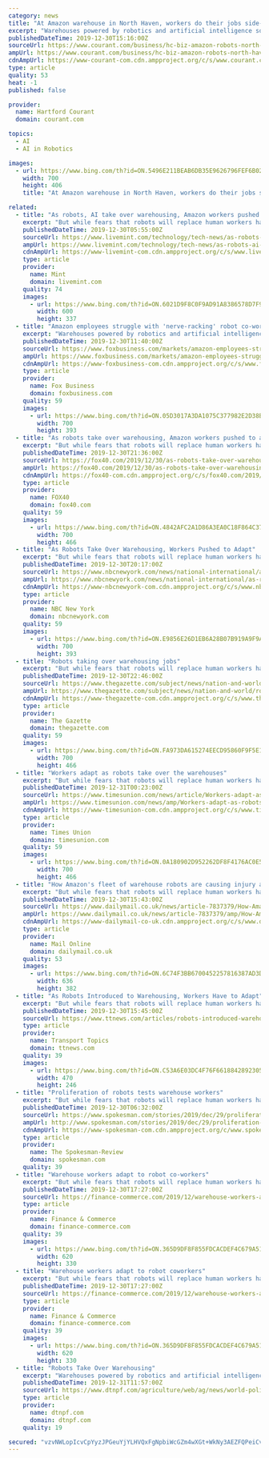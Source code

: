 ```yaml
---
category: news
title: "At Amazon warehouse in North Haven, workers do their jobs side-by-side with robots"
excerpt: "Warehouses powered by robotics and artificial intelligence software are leading to human burnout by adding more work and upping the pressure on workers to speed up their performance, said Beth Gutelius, who studies urban economic development at the University of Illinois at Chicago and has interviewed warehouse operators around the U.S. Much of ..."
publishedDateTime: 2019-12-30T15:16:00Z
sourceUrl: https://www.courant.com/business/hc-biz-amazon-robots-north-haven-20191230-p5odqfkmgra3fpi5vhgddrznmu-story.html
ampUrl: https://www.courant.com/business/hc-biz-amazon-robots-north-haven-20191230-p5odqfkmgra3fpi5vhgddrznmu-story.html?outputType=amp
cdnAmpUrl: https://www-courant-com.cdn.ampproject.org/c/s/www.courant.com/business/hc-biz-amazon-robots-north-haven-20191230-p5odqfkmgra3fpi5vhgddrznmu-story.html?outputType=amp
type: article
quality: 53
heat: -1
published: false

provider:
  name: Hartford Courant
  domain: courant.com

topics:
  - AI
  - AI in Robotics

images:
  - url: https://www.bing.com/th?id=ON.5496E211BEAB6DB35E9626796FEF6B02
    width: 700
    height: 406
    title: "At Amazon warehouse in North Haven, workers do their jobs side-by-side with robots"

related:
  - title: "As robots, AI take over warehousing, Amazon workers pushed to adapt"
    excerpt: "But while fears that robots will replace human workers haven't come to fruition, there are growing concerns that keeping up with the pace of the latest artificial intelligence technology is taking a toll on human workers' health, safety and morale. Warehouses powered by robotics and AI software are leading to human burnout by adding more work ..."
    publishedDateTime: 2019-12-30T05:55:00Z
    sourceUrl: https://www.livemint.com/technology/tech-news/as-robots-ai-take-over-warehousing-amazon-workers-pushed-to-adapt-11577682905726.html
    ampUrl: https://www.livemint.com/technology/tech-news/as-robots-ai-take-over-warehousing-amazon-workers-pushed-to-adapt/amp-11577682905726.html
    cdnAmpUrl: https://www-livemint-com.cdn.ampproject.org/c/s/www.livemint.com/technology/tech-news/as-robots-ai-take-over-warehousing-amazon-workers-pushed-to-adapt/amp-11577682905726.html
    type: article
    provider:
      name: Mint
      domain: livemint.com
    quality: 74
    images:
      - url: https://www.bing.com/th?id=ON.6021D9F8C0F9AD91A8386578D7F96884
        width: 600
        height: 337
  - title: "Amazon employees struggle with 'nerve-racking' robot co-workers"
    excerpt: "Warehouses powered by robotics and artificial intelligence software are leading to human burnout by adding more work and upping the pressure on workers to speed up their performance, said Beth Gutelius, who studies urban economic development at the University of Illinois at Chicago and has interviewed warehouse operators around the U.S. Much of ..."
    publishedDateTime: 2019-12-30T11:40:00Z
    sourceUrl: https://www.foxbusiness.com/markets/amazon-employees-struggle-with-nerve-racking-robot-co-workers
    ampUrl: https://www.foxbusiness.com/markets/amazon-employees-struggle-with-nerve-racking-robot-co-workers.amp
    cdnAmpUrl: https://www-foxbusiness-com.cdn.ampproject.org/c/s/www.foxbusiness.com/markets/amazon-employees-struggle-with-nerve-racking-robot-co-workers.amp
    type: article
    provider:
      name: Fox Business
      domain: foxbusiness.com
    quality: 59
    images:
      - url: https://www.bing.com/th?id=ON.05D3017A3DA1075C377982E2D38B34E4
        width: 700
        height: 393
  - title: "As robots take over warehousing, Amazon workers pushed to adapt"
    excerpt: "But while fears that robots will replace human workers haven’t come to fruition, there are growing concerns that keeping up with the pace of the latest artificial intelligence technology is taking a toll on human workers’ health, safety and morale. Warehouses powered by robotics and AI software are leading to human burnout by adding more ..."
    publishedDateTime: 2019-12-30T21:36:00Z
    sourceUrl: https://fox40.com/2019/12/30/as-robots-take-over-warehousing-amazon-workers-pushed-to-adapt/
    ampUrl: https://fox40.com/2019/12/30/as-robots-take-over-warehousing-amazon-workers-pushed-to-adapt/amp/
    cdnAmpUrl: https://fox40-com.cdn.ampproject.org/c/s/fox40.com/2019/12/30/as-robots-take-over-warehousing-amazon-workers-pushed-to-adapt/amp/
    type: article
    provider:
      name: FOX40
      domain: fox40.com
    quality: 59
    images:
      - url: https://www.bing.com/th?id=ON.4842AFC2A1D86A3EA0C18F864C370CA9
        width: 700
        height: 466
  - title: "As Robots Take Over Warehousing, Workers Pushed to Adapt"
    excerpt: "But while fears that robots will replace human workers haven't come to fruition, there are growing concerns that keeping up with the pace of the latest artificial intelligence technology is taking a toll on human workers' health, safety and morale. Warehouses powered by robotics and AI software are leading to human burnout by adding more work ..."
    publishedDateTime: 2019-12-30T20:17:00Z
    sourceUrl: https://www.nbcnewyork.com/news/national-international/as-robots-take-over-warehousing-workers-pushed-to-adapt/2252678/
    ampUrl: https://www.nbcnewyork.com/news/national-international/as-robots-take-over-warehousing-workers-pushed-to-adapt/2252678/?akmobile=y&akdevice=androidphone&sslEnabled=true&amp
    cdnAmpUrl: https://www-nbcnewyork-com.cdn.ampproject.org/c/s/www.nbcnewyork.com/news/national-international/as-robots-take-over-warehousing-workers-pushed-to-adapt/2252678/?akmobile=y&akdevice=androidphone&sslEnabled=true&amp
    type: article
    provider:
      name: NBC New York
      domain: nbcnewyork.com
    quality: 59
    images:
      - url: https://www.bing.com/th?id=ON.E9856E26D1EB6A28B07B919A9F9A1077
        width: 700
        height: 393
  - title: "Robots taking over warehousing jobs"
    excerpt: "But while fears that robots will replace human workers haven’t come to fruition, there are growing concerns that keeping up with the pace of the latest artificial intelligence technology is taking a toll on human workers’ health, safety and morale. Warehouses powered by robotics and AI software are leading to human burnout by adding more ..."
    publishedDateTime: 2019-12-30T22:46:00Z
    sourceUrl: https://www.thegazette.com/subject/news/nation-and-world/robots-taking-over-warehousing-jobs-20191230
    ampUrl: https://www.thegazette.com/subject/news/nation-and-world/robots-taking-over-warehousing-jobs-20191230?template=amphtml
    cdnAmpUrl: https://www-thegazette-com.cdn.ampproject.org/c/s/www.thegazette.com/subject/news/nation-and-world/robots-taking-over-warehousing-jobs-20191230?template=amphtml
    type: article
    provider:
      name: The Gazette
      domain: thegazette.com
    quality: 59
    images:
      - url: https://www.bing.com/th?id=ON.FA973DA615274EECD95860F9F5E1D6FF
        width: 700
        height: 466
  - title: "Workers adapt as robots take over the warehouses"
    excerpt: "But while fears that robots will replace human workers haven't come to fruition, there are growing concerns that keeping up with the pace of the latest artificial intelligence technology is taking a toll on human workers' health, safety and morale. Warehouses powered by robotics and AI software are leading to human burnout by adding more work ..."
    publishedDateTime: 2019-12-31T00:23:00Z
    sourceUrl: https://www.timesunion.com/news/article/Workers-adapt-as-robots-take-over-the-warehouses-14940353.php
    ampUrl: https://www.timesunion.com/news/amp/Workers-adapt-as-robots-take-over-the-warehouses-14940353.php
    cdnAmpUrl: https://www-timesunion-com.cdn.ampproject.org/c/s/www.timesunion.com/news/amp/Workers-adapt-as-robots-take-over-the-warehouses-14940353.php
    type: article
    provider:
      name: Times Union
      domain: timesunion.com
    quality: 59
    images:
      - url: https://www.bing.com/th?id=ON.0A180902D952262DF8F4176AC0E5E56E
        width: 700
        height: 466
  - title: "How Amazon's fleet of warehouse robots are causing injury and stress to human staff"
    excerpt: "But while fears that robots will replace human workers haven’t come to fruition, there are growing concerns that keeping up with the pace of the latest artificial intelligence technology is taking a toll on human workers' health, safety and morale. Warehouses powered by robotics and AI software are leading to human burnout by adding more work ..."
    publishedDateTime: 2019-12-30T15:43:00Z
    sourceUrl: https://www.dailymail.co.uk/news/article-7837379/How-Amazons-fleet-warehouse-robots-causing-injury-stress-human-staff.html
    ampUrl: https://www.dailymail.co.uk/news/article-7837379/amp/How-Amazons-fleet-warehouse-robots-causing-injury-stress-human-staff.html
    cdnAmpUrl: https://www-dailymail-co-uk.cdn.ampproject.org/c/s/www.dailymail.co.uk/news/article-7837379/amp/How-Amazons-fleet-warehouse-robots-causing-injury-stress-human-staff.html
    type: article
    provider:
      name: Mail Online
      domain: dailymail.co.uk
    quality: 53
    images:
      - url: https://www.bing.com/th?id=ON.6C74F3BB6700452257816387AD3DD375
        width: 636
        height: 382
  - title: "As Robots Introduced to Warehousing, Workers Have to Adapt"
    excerpt: "But while fears that robots will replace human workers haven’t come to fruition, there are growing concerns that keeping up with the pace of the latest artificial intelligence technology is taking a toll on human workers’ health, safety and morale. Warehouses powered by robotics and AI software are leading to human burnout by adding more ..."
    publishedDateTime: 2019-12-30T15:45:00Z
    sourceUrl: https://www.ttnews.com/articles/robots-introduced-warehousing-workers-have-adapt
    type: article
    provider:
      name: Transport Topics
      domain: ttnews.com
    quality: 39
    images:
      - url: https://www.bing.com/th?id=ON.C53A6E03DC4F76F6618842892305851F
        width: 470
        height: 246
  - title: "Proliferation of robots tests warehouse workers"
    excerpt: "But while fears that robots will replace human workers haven’t come to fruition, there are growing concerns that keeping up with the pace of the latest artificial intelligence technology is taking a toll on human workers’ health, safety and morale. Warehouses powered by robotics and AI software are leading to human burnout by adding more ..."
    publishedDateTime: 2019-12-30T06:32:00Z
    sourceUrl: https://www.spokesman.com/stories/2019/dec/29/proliferation-of-robots-tests-warehouse-workers/
    ampUrl: http://www.spokesman.com/stories/2019/dec/29/proliferation-of-robots-tests-warehouse-workers/?amp-content=amp
    cdnAmpUrl: https://www-spokesman-com.cdn.ampproject.org/c/www.spokesman.com/stories/2019/dec/29/proliferation-of-robots-tests-warehouse-workers/?amp-content=amp
    type: article
    provider:
      name: The Spokesman-Review
      domain: spokesman.com
    quality: 39
  - title: "Warehouse workers adapt to robot co-workers"
    excerpt: "But while fears that robots will replace human workers haven’t come to fruition, there are growing concerns that keeping up with the pace of the latest artificial intelligence technology is ..."
    publishedDateTime: 2019-12-30T17:27:00Z
    sourceUrl: https://finance-commerce.com/2019/12/warehouse-workers-adapt-to-robot-coworkers/
    type: article
    provider:
      name: Finance & Commerce
      domain: finance-commerce.com
    quality: 39
    images:
      - url: https://www.bing.com/th?id=ON.365D9DF8F855FDCACDEF4C679A51BBF5
        width: 620
        height: 330
  - title: "Warehouse workers adapt to robot coworkers"
    excerpt: "But while fears that robots will replace human workers haven’t come to fruition, there are growing concerns that keeping up with the pace of the latest artificial intelligence technology is taking a toll on human workers’ health, safety and morale. Warehouses powered by robotics and AI software are leading to human burnout by adding more ..."
    publishedDateTime: 2019-12-30T17:27:00Z
    sourceUrl: https://finance-commerce.com/2019/12/warehouse-workers-adapt-to-robot-coworkers/
    type: article
    provider:
      name: Finance & Commerce
      domain: finance-commerce.com
    quality: 39
    images:
      - url: https://www.bing.com/th?id=ON.365D9DF8F855FDCACDEF4C679A51BBF5
        width: 620
        height: 330
  - title: "Robots Take Over Warehousing"
    excerpt: "Warehouses powered by robotics and artificial intelligence software are leading to human burnout by adding more work and upping the pressure on workers to speed up their performance, said Beth Gutelius, who studies urban economic development at the University of Illinois at Chicago and has interviewed warehouse operators around the U.S. Much of ..."
    publishedDateTime: 2019-12-31T11:57:00Z
    sourceUrl: https://www.dtnpf.com/agriculture/web/ag/news/world-policy/article/2019/12/31/robots-take-warehousing
    type: article
    provider:
      name: dtnpf.com
      domain: dtnpf.com
    quality: 19

secured: "vzvNWLopIcvCpYyzJPGeuYjYLHVQxFgNpbiWcGZm4wXGt+WkNy3AEZFQPeiCvB8hYhvwkKp4JCxo4y9dd78WhhvwTXhKaJNaNb/eIBn7H61Fw8O23WCH0W70aYPh+e1h+78HYEU4Qi+O+0JqY6FRjysS9QYCYzNwxlwh4aTegXWVZmKRTlTjAAwQr6DP9j9yj1yrMEwsnaAq6rPyyCzv7IcoFcjHPQKxkPSEkXvaMko1eABn0JR7tveOqRAScubOilNPQRBR6oRqtcD1YdK2Rw==;oYb2pCNaCeWJIcsgMBWMoA=="
---
```


